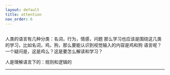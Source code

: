 ```yaml
---
layout: default
title: attention
nav_order: 6
---
```

## 

人类的语言有几种分类：名词，行为，情感，问题
那么学习也应该是围绕这几类的学习，比如名词，鸡，狗，那么要能认识到视觉输入的内容是鸡和狗
语言呢？一个疑问是，这是鸡么？这是要怎么解读和学习？

人是理解语言下的：规则和逻辑的

----